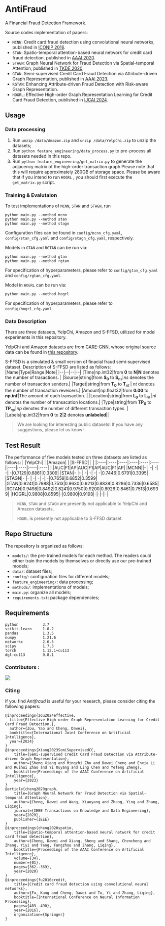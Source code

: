 # AntiFraud

A Financial Fraud Detection Framework.

Source codes implementation of papers:
- `MCNN`: Credit card fraud detection using convolutional neural networks, published in [ICONIP 2016](https://link.springer.com/chapter/10.1007/978-3-319-46675-0_53). 
- `STAN`: Spatio-temporal attention-based neural network for credit card fraud detection, published in [AAAI 2020](https://ojs.aaai.org/index.php/AAAI/article/view/5371).
- `STAGN`: Graph Neural Network for Fraud Detection via Spatial-temporal Attention, published in [TKDE 2020](https://ieeexplore.ieee.org/abstract/document/9204584/)
- `GTAN`: Semi-supervised Credit Card Fraud Detection via Attribute-driven Graph Representation, published in [AAAI 2023](https://ojs.aaai.org/index.php/AAAI/article/view/26702).
- `RGTAN`: Enhancing Attribute-driven Fraud Detection with Risk-aware Graph Representation.
- `HOGRL`: Effective High-order Graph Representation Learning for Credit Card Fraud Detection, published in [IJCAI 2024](https://www.ijcai.org/proceedings/2024/0839.pdf).



## Usage

### Data processing
1. Run `unzip /data/Amazon.zip` and `unzip /data/YelpChi.zip` to unzip the datasets; 
2. Run `python feature_engineering/data_process.py` to pre-process all datasets needed in this repo.
3. Run `python feature_engineering/get_matrix.py` to generate the adjacency matrix of the high-order transaction graph.Please note that this will require approximately 280GB of storage space. Please be aware that if you intend to run `HOGRL` , you should first execute the `get_matrix.py` script.

### Training & Evalutaion
<!-- 
To use fraud detection baselines including GBDT, LSTM, etc., simply run

```
python main.py --method LSTM
python main.py  --method GBDT
```
You may change relevant configurations in `config/base_cfg.yaml`. -->

To test implementations of `MCNN`, `STAN` and `STAGN`, run
```
python main.py --method mcnn
python main.py --method stan
python main.py --method stagn
```
Configuration files can be found in `config/mcnn_cfg.yaml`, `config/stan_cfg.yaml` and `config/stagn_cfg.yaml`, respectively.

Models in `GTAN` and `RGTAN` can be run via:
```
python main.py --method gtan
python main.py --method rgtan
```
For specification of hyperparameters, please refer to `config/gtan_cfg.yaml` and `config/rgtan_cfg.yaml`.

Model in `HOGRL` can be run via:

```
python main.py --method hogrl
```
For specification of hyperparameters, please refer to `config/hogrl_cfg.yaml`.


### Data Description

There are three datasets, YelpChi, Amazon and S-FFSD, utilized for model experiments in this repository.

<!-- YelpChi and Amazon can be downloaded from [here](https://github.com/YingtongDou/CARE-GNN/tree/master/data) or [dgl.data.FraudDataset](https://docs.dgl.ai/api/python/dgl.data.html#fraud-dataset).

Put them in `/data` directory and run `unzip /data/Amazon.zip` and `unzip /data/YelpChi.zip` to unzip the datasets. -->

YelpChi and Amazon datasets are from [CARE-GNN](https://dl.acm.org/doi/abs/10.1145/3340531.3411903), whose original source data can be found in [this repository](https://github.com/YingtongDou/CARE-GNN/tree/master/data).

S-FFSD is a simulated & small version of finacial fraud semi-supervised dataset. Description of S-FFSD are listed as follows:
|Name|Type|Range|Note|
|--|--|--|--|
|Time|np.int32|from $\mathbf{0}$ to $\mathbf{N}$|$\mathbf{N}$ denotes the number of trasactions.  |
|Source|string|from $\mathbf{S_0}$ to $\mathbf{S}_{ns}$|$ns$ denotes the number of transaction senders.|
|Target|string|from $\mathbf{T_0}$  to $\mathbf{T}_{nt}$ | $nt$ denotes the number of transaction reveicers.|
|Amount|np.float32|from **0.00** to **np.inf**|The amount of each transaction. |
|Location|string|from $\mathbf{L_0}$  to $\mathbf{L}_{nl}$ |$nl$ denotes the number of transacation locations.|
|Type|string|from $\mathbf{TP_0}$ to $\mathbf{TP}_{np}$|$np$ denotes the number of different transaction types. |
|Labels|np.int32|from **0** to **2**|**2** denotes **unlabeled**||


> We are looking for interesting public datasets! If you have any suggestions, please let us know!

## Test Result
The performance of five models tested on three datasets are listed as follows:
| |YelpChi| | |Amazon| | |S-FFSD| | |
|:----|:----|:----|:----|:----|:----|:----|:----|:----|:----|
| |AUC|F1|AP|AUC|F1|AP|AUC|F1|AP|
|MCNN||- | -| -| -| -|0.7129|0.6861|0.3309|
|STAN|- |- | -| -| -| -|0.7446|0.6791|0.3395|
|STAGN|- |- | -| -| -| -|0.7659|0.6852|0.3599|
|GTAN|0.9241|0.7988|0.7513|0.9630|0.9213|0.8838|0.8286|0.7336|0.6585|
|RGTAN|0.9498|0.8492|0.8241|0.9750|0.9200|0.8926|0.8461|0.7513|0.6939|
|HOGRL|0.9808|0.8595|-|0.9800|0.9198|-|-|-|-|

> `MCNN`, `STAN` and `STAGN` are presently not applicable to YelpChi and Amazon datasets.
>
> `HOGRL` is presently not applicable to S-FFSD dataset.

## Repo Structure
The repository is organized as follows:
- `models/`: the pre-trained models for each method. The readers could either train the models by themselves or directly use our pre-trained models;
- `data/`: dataset files;
- `config/`: configuration files for different models;
- `feature_engineering/`: data processing;
- `methods/`: implementations of models;
- `main.py`: organize all models;
- `requirements.txt`: package dependencies;

    
## Requirements
```
python           3.7
scikit-learn     1.0.2
pandas           1.3.5
numpy            1.21.6
networkx         2.6.3
scipy            1.7.3
torch            1.12.1+cu113
dgl-cu113        0.8.1
```

### Contributors :
<a href="https://github.com/AI4Risk/antifraud/graphs/contributors">
  <img src="https://contrib.rocks/image?repo=AI4Risk/antifraud" />
</a>

### Citing

If you find *Antifraud* is useful for your research, please consider citing the following papers:
    
    @inproceedings{zou2024effective,
      title={Effective High-order Graph Representation Learning for Credit Card Fraud Detection.},
      author={Zou, Yao and Cheng, Dawei},
      booktitle={International Joint Conference on Artificial Intelligence},
      year={2024}
    }
    @inproceedings{Xiang2023SemiSupervisedCC,
        title={Semi-supervised Credit Card Fraud Detection via Attribute-driven Graph Representation},
        author={Sheng Xiang and Mingzhi Zhu and Dawei Cheng and Enxia Li and Ruihui Zhao and Yi Ouyang and Ling Chen and Yefeng Zheng},
        booktitle={Proceedings of the AAAI Conference on Artificial Intelligence},
        year={2023}
    }
    @article{cheng2020graph,
        title={Graph Neural Network for Fraud Detection via Spatial-temporal Attention},
        author={Cheng, Dawei and Wang, Xiaoyang and Zhang, Ying and Zhang, Liqing},
        journal={IEEE Transactions on Knowledge and Data Engineering},
        year={2020},
        publisher={IEEE}
    }
    @inproceedings{cheng2020spatio,
        title={Spatio-temporal attention-based neural network for credit card fraud detection},
        author={Cheng, Dawei and Xiang, Sheng and Shang, Chencheng and Zhang, Yiyi and Yang, Fangzhou and Zhang, Liqing},
        booktitle={Proceedings of the AAAI Conference on Artificial Intelligence},
        volume={34},
        number={01},
        pages={362--369},
        year={2020}
    }
    @inproceedings{fu2016credit,
        title={Credit card fraud detection using convolutional neural networks},
        author={Fu, Kang and Cheng, Dawei and Tu, Yi and Zhang, Liqing},
        booktitle={International Conference on Neural Information Processing},
        pages={483--490},
        year={2016},
        organization={Springer}
    }

